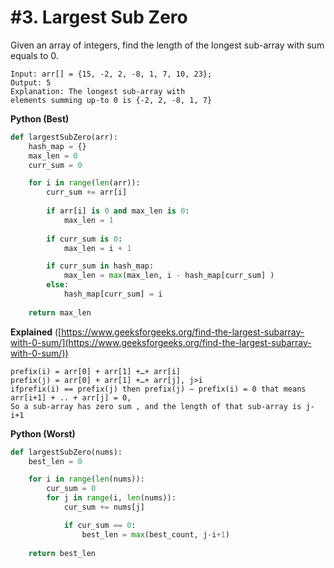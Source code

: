 # #3. Largest Sub Zero

Given an array of integers, find the length of the longest sub-array with sum equals to 0.

```
Input: arr[] = {15, -2, 2, -8, 1, 7, 10, 23};
Output: 5
Explanation: The longest sub-array with 
elements summing up-to 0 is {-2, 2, -8, 1, 7}
```

**Python (Best)**
```python
def largestSubZero(arr):
    hash_map = {} 
    max_len = 0
    curr_sum = 0

    for i in range(len(arr)): 
        curr_sum += arr[i] 
  
        if arr[i] is 0 and max_len is 0: 
            max_len = 1
  
        if curr_sum is 0: 
            max_len = i + 1

        if curr_sum in hash_map: 
            max_len = max(max_len, i - hash_map[curr_sum] ) 
        else: 
            hash_map[curr_sum] = i 
  
    return max_len 
```

**Explained** ([https://www.geeksforgeeks.org/find-the-largest-subarray-with-0-sum/](https://www.geeksforgeeks.org/find-the-largest-subarray-with-0-sum/))
```
prefix(i) = arr[0] + arr[1] +…+ arr[i]
prefix(j) = arr[0] + arr[1] +…+ arr[j], j>i
ifprefix(i) == prefix(j) then prefix(j) – prefix(i) = 0 that means arr[i+1] + .. + arr[j] = 0, 
So a sub-array has zero sum , and the length of that sub-array is j-i+1
```


**Python (Worst)**
```python
def largestSubZero(nums):
    best_len = 0

    for i in range(len(nums)):
        cur_sum = 0      
        for j in range(i, len(nums)):
            cur_sum += nums[j] 

            if cur_sum == 0:
                best_len = max(best_count, j-i+1)
            
    return best_len
```
